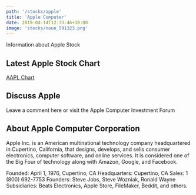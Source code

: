 ```yaml
---
path: '/stocks/apple'
title: 'Apple Computer'
date: 2019-04-14T12:33:46+10:00
image: 'stocks/noun_591323.png'
---
```


Information about Apple Stock

## Latest Apple Stock Chart

<!-- TradingView Widget BEGIN -->
<div class="tradingview-widget-container">
  <div id="tradingview_ea92e"></div>
  <div class="tradingview-widget-copyright"><a href="https://www.tradingview.com/symbols/NASDAQ-AAPL/" rel="noopener" target="_blank"><span class="blue-text">AAPL Chart</span></a> </div>
  <script type="text/javascript" src="https://s3.tradingview.com/tv.js"></script>
  <script type="text/javascript">
  new TradingView.widget(
  {
  "autosize": true,
  "symbol": "NASDAQ:AAPL",
  "interval": "D",
  "timezone": "Etc/UTC",
  "theme": "Light",
  "style": "2",
  "locale": "en",
  "toolbar_bg": "rgba(255, 255, 255, 1)",
  "enable_publishing": false,
  "hide_legend": true,
  "save_image": false,
  "details": true,
  "news": [
    "headlines"
  ],
  "container_id": "tradingview_ea92e"
}
  );
  </script>
</div>
<!-- TradingView Widget END -->

## Discuss Apple

Leave a comment here or visit the Apple Computer Investment Forum

## About Apple Computer Corporation

Apple Inc. is an American multinational technology company headquartered in Cupertino, California, that designs, develops, and sells consumer electronics, computer software, and online services. It is considered one of the Big Four of technology along with Amazon, Google, and Facebook. 

Founded: April 1, 1976, Cupertino, CA
Headquarters: Cupertino, CA
Sales: 1 (800) 692-7753
Founders: Steve Jobs, Steve Wozniak, Ronald Wayne
Subsidiaries: Beats Electronics, Apple Store, FileMaker, Beddit, and others.
